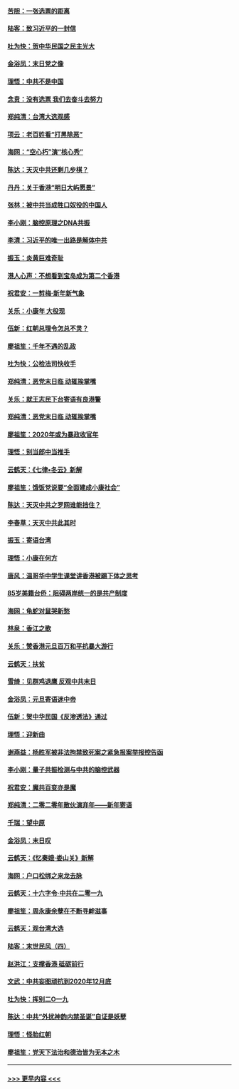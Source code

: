 #### [苦胆：一张选票的距离](../pages/nsc993/n11788914.md?t=01131344) 
#### [陆客：致习近平的一封信](../pages/nsc993/n11788867.md?t=01131344) 
#### [吐为快：贺中华民国之民主光大](../pages/nsc993/n11788618.md?t=01131344) 
#### [金浴凤：末日党之像](../pages/nsc993/n11787475.md?t=01131344) 
#### [理悟：中共不是中国](../pages/nsc993/n11787463.md?t=01131344) 
#### [念贲：没有选票  我们去奋斗去努力](../pages/nsc993/n11787398.md?t=01131344) 
#### [郑纯清：台湾大选观感](../pages/nsc993/n11786210.md?t=01131344) 
#### [项云：老百姓看“打黑除恶”](../pages/nsc993/n11785398.md?t=01131344) 
#### [海网：“空心朽”演“核心秀”](../pages/nsc993/n11783874.md?t=01131344) 
#### [陈达：天灭中共还剩几步棋？](../pages/nsc993/n11783719.md?t=01131344) 
#### [丹丹：关于香港“明日大屿愿景”](../pages/nsc993/n11783273.md?t=01131344) 
#### [张林：被中共当成牲口奴役的中国人](../pages/nsc993/n11782397.md?t=01131344) 
#### [李小刚：脑控原理之DNA共振](../pages/nsc993/n11780962.md?t=01131344) 
#### [李清：习近平的唯一出路是解体中共](../pages/nsc993/n11780866.md?t=01131344) 
#### [振玉：炎黄巨难奇耻](../pages/nsc993/n11779632.md?t=01131344) 
#### [港人心声：不想看到宝岛成为第二个香港](../pages/nsc993/n11778817.md?t=01131344) 
#### [祝君安：一剪梅‧新年新气象](../pages/nsc993/n11776340.md?t=01131344) 
#### [关乐：小康年 大役现](../pages/nsc993/n11774213.md?t=01131344) 
#### [伍新：红朝总理令怎总不灵？](../pages/nsc993/n11770813.md?t=01131344) 
#### [廖祖笙：千年不遇的乱政](../pages/nsc993/n11770373.md?t=01131344) 
#### [吐为快：公检法司快收手](../pages/nsc993/n11770359.md?t=01131344) 
#### [郑纯清：恶党末日临 动辄挨掌嘴](../pages/nsc993/n11769912.md?t=01131344) 
#### [关乐：就王志民下台寄语有良港警](../pages/nsc993/n11769903.md?t=01131344) 
#### [郑纯清：恶党末日临 动辄挨掌嘴](../pages/nsc993/n11769356.md?t=01131344) 
#### [廖祖笙：2020年或为暴政收官年](../pages/nsc993/n11768216.md?t=01131344) 
#### [理悟：别当郎中当推手](../pages/nsc993/n11768243.md?t=01131344) 
#### [云鹤天：《七律▪冬云》新解](../pages/nsc993/n11768204.md?t=01131344) 
#### [廖祖笙：饿饭党说要“全面建成小康社会”](../pages/nsc993/n11767482.md?t=01131344) 
#### [陈达：天灭中共之罗网谁能挡住？](../pages/nsc993/n11767465.md?t=01131344) 
#### [李春草：天灭中共此其时](../pages/nsc993/n11767452.md?t=01131344) 
#### [振玉：寄语台湾](../pages/nsc993/n11767432.md?t=01131344) 
#### [理悟：小康在何方](../pages/nsc993/n11767394.md?t=01131344) 
#### [唐风：温哥华中学生课堂讲香港被踢下体之思考](../pages/nsc993/n11766848.md?t=01131344) 
#### [85岁美籍台侨：阻碍两岸统一的是共产制度](../pages/nsc993/n11765043.md?t=01131344) 
#### [海网：龟蛇对鼠哭新愁](../pages/nsc993/n11764895.md?t=01131344) 
#### [林泉：香江之歌](../pages/nsc993/n11764415.md?t=01131344) 
#### [关乐：赞香港元旦百万和平抗暴大游行](../pages/nsc993/n11764382.md?t=01131344) 
#### [云鹤天：扶贫](../pages/nsc993/n11764245.md?t=01131344) 
#### [雪绮：见群鸡退鹰  反观中共末日](../pages/nsc993/n11762112.md?t=01131344) 
#### [金浴凤：元旦寄语迷中帝](../pages/nsc993/n11761788.md?t=01131344) 
#### [伍新：贺中华民国《反渗透法》通过](../pages/nsc993/n11761994.md?t=01131344) 
#### [理悟：迎新曲](../pages/nsc993/n11761152.md?t=01131344) 
#### [谢燕益：杨胜军被非法拘禁致死案之紧急报案举报控告函](../pages/nsc993/n11756134.md?t=01131344) 
#### [李小刚：量子共振检测与中共的脑控武器](../pages/nsc993/n11754518.md?t=01131344) 
#### [祝君安：魔共百变亦是魔](../pages/nsc993/n11754469.md?t=01131344) 
#### [郑纯清：二零二零年散伙演弃年——新年寄语](../pages/nsc993/n11754195.md?t=01131344) 
#### [千瑞：望中原](../pages/nsc993/n11754159.md?t=01131344) 
#### [金浴凤：末日叹](../pages/nsc993/n11752359.md?t=01131344) 
#### [云鹤天：《忆秦娥‧娄山关》新解](../pages/nsc993/n11752348.md?t=01131344) 
#### [海网：户口松绑之来龙去脉](../pages/nsc993/n11752328.md?t=01131344) 
#### [云鹤天：十六字令‧中共在二零一九](../pages/nsc993/n11752305.md?t=01131344) 
#### [廖祖笙：周永康余孽在不断寻衅滋事](../pages/nsc993/n11751013.md?t=01131344) 
#### [云鹤天：观台湾大选](../pages/nsc993/n11751007.md?t=01131344) 
#### [陆客：末世民风（四）](../pages/nsc993/n11749203.md?t=01131344) 
#### [赵洪江：支撑香港 砥砺前行](../pages/nsc993/n11748482.md?t=01131344) 
#### [文武：中共妄图顽抗到2020年12月底](../pages/nsc993/n11748446.md?t=01131344) 
#### [吐为快：挥别二O一九](../pages/nsc993/n11748411.md?t=01131344) 
#### [陈达：中共“外扰神韵内禁圣诞”自证是妖孽](../pages/nsc993/n11748226.md?t=01131344) 
#### [理悟：怪胎红朝](../pages/nsc993/n11748206.md?t=01131344) 
#### [廖祖笙：党天下法治和德治皆为无本之木](../pages/nsc993/n11748135.md?t=01131344) 

----
#### [ >>> 更早内容 <<< ](../indexes/nsc993-earlier.md)
